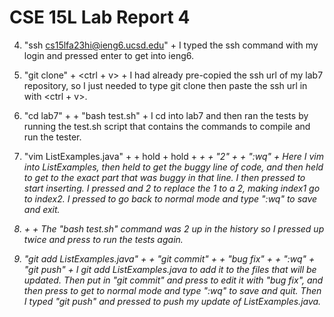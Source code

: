 # **CSE 15L Lab Report 4** 

4. "ssh cs15lfa23hi@ieng6.ucsd.edu" + <enter>
    I typed the ssh command with my login and pressed enter to get into ieng6.
5. "git clone" + <ctrl + v> + <enter>
    I had already pre-copied the ssh url of my lab7 repository, so I just needed to type git clone then paste the ssh url in with <ctrl + v>.
6. "cd lab7" + <enter> + "bash test.sh" + <enter>
    I cd into lab7 and then ran the tests by running the test.sh script that contains the commands to compile and run the tester.
7. "vim ListExamples.java" + <enter> + hold <down> + hold <right> + <i> + <backspace> + "2" + <escape> + ":wq" + <enter>
    Here I vim into ListExamples, then held <down> to get the buggy line of code, and then held <right> to get to the exact part that was buggy in that line. I then pressed <i> to start inserting.
    I pressed <backspace> and 2 to replace the 1 to a 2, making index1 go to index2. I pressed <escape> to go back to normal mode and type ":wq" to save and exit.
8. <up> + <up> + <enter>
    The "bash test.sh" command was 2 up in the history so I pressed up twice and press <enter> to run the tests again.
    
9. "git add ListExamples.java" + <enter> + "git commit" + <I> + "bug fix" + <escape> + ":wq" + "git push" + <enter>
    I git add ListExamples.java to add it to the files that will be updated. Then put in "git commit" and press <i> to edit it with "bug fix", and then press <escape> to get to normal mode and type ":wq" to save and quit.
    Then I typed "git push" and pressed <enter> to push my update of ListExamples.java.



